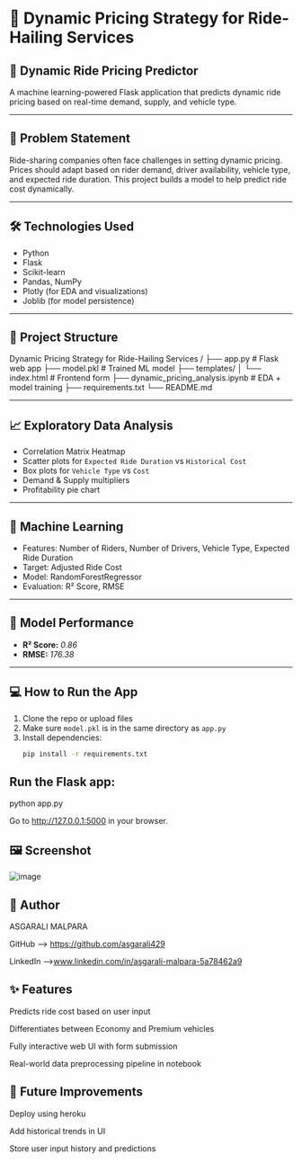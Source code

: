 # 🚗 Dynamic Pricing Strategy for Ride-Hailing Services

## 🔮 Dynamic Ride Pricing Predictor

A machine learning-powered Flask application that predicts dynamic ride pricing based on real-time demand, supply, and vehicle type.

---

## 📌 Problem Statement

Ride-sharing companies often face challenges in setting dynamic pricing. Prices should adapt based on rider demand, driver availability, vehicle type, and expected ride duration. This project builds a model to help predict ride cost dynamically.

---

## 🛠 Technologies Used

- Python
- Flask
- Scikit-learn
- Pandas, NumPy
- Plotly (for EDA and visualizations)
- Joblib (for model persistence)

---

## 📁 Project Structure

Dynamic Pricing Strategy for Ride-Hailing Services /
├── app.py # Flask web app
├── model.pkl # Trained ML model
├── templates/
│ └── index.html # Frontend form
├── dynamic_pricing_analysis.ipynb # EDA + model training
├── requirements.txt
└── README.md

---

## 📈 Exploratory Data Analysis

- Correlation Matrix Heatmap
- Scatter plots for `Expected Ride Duration` vs `Historical Cost`
- Box plots for `Vehicle Type` vs `Cost`
- Demand & Supply multipliers
- Profitability pie chart

---

## 🤖 Machine Learning

- Features: Number of Riders, Number of Drivers, Vehicle Type, Expected Ride Duration
- Target: Adjusted Ride Cost
- Model: RandomForestRegressor
- Evaluation: R² Score, RMSE

---

## 🧪 Model Performance

- **R² Score:** *0.86*  
- **RMSE:** *176.38*

---

## 💻 How to Run the App

1. Clone the repo or upload files
2. Make sure `model.pkl` is in the same directory as `app.py`
3. Install dependencies:
   ```bash
   pip install -r requirements.txt

## Run the Flask app:

python app.py

Go to http://127.0.0.1:5000 in your browser.


## 🖼️ Screenshot
![image](https://github.com/user-attachments/assets/f6a40848-f751-4923-a5c5-0b0e19b325cc)



## 👤 Author
ASGARALI MALPARA

GitHub --> https://github.com/asgarali429

LinkedIn -->www.linkedin.com/in/asgarali-malpara-5a78462a9


## ✨ Features
Predicts ride cost based on user input

Differentiates between Economy and Premium vehicles

Fully interactive web UI with form submission

Real-world data preprocessing pipeline in notebook


## 🔮 Future Improvements
Deploy using heroku

Add historical trends in UI

Store user input history and predictions


